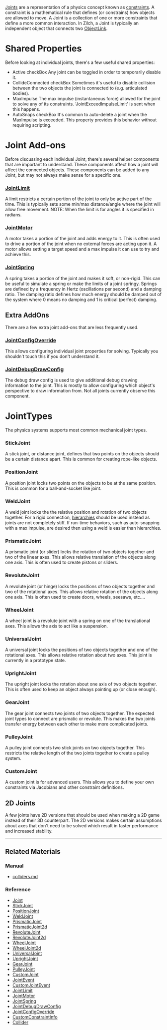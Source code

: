 [ Joints](../../../code_reference/class_reference/joint.md) are a representation of a physics concept known as [constraints](https://en.wikipedia.org/wiki/Constraint_(mathematics) ). A constraint is a mathematical rule that defines (or constrains) how objects are allowed to move. A Joint is a collection of one or more constraints that define a more common interaction. In Zilch, a Joint is typically an independent object that connects two [ObjectLink](../../../code_reference/class_reference/objectlink.md).

 #  Shared Properties
Before looking at individual joints, there's a few useful shared properties:
 - Active checkBox Any joint can be toggled in order to temporarily disable it.
 - CollideConnected checkBox Sometimes it's useful to disable collision between the two objects the joint is connected to (e.g. articulated bodies).
 - MaxImpulse  The max impulse (instantaneous force) allowed for the joint to solve any of its constraints. 'JointExceedImpulseLimit' is sent when this happens.
 - AutoSnaps checkBox It's common to auto-delete a joint when the MaxImpulse  is exceeded. This property provides this behavior without requiring scripting.

 #  Joint Add-ons
Before discussing each individual Joint, there's several helper components that are important to understand. These components affect how a joint will affect the connected objects. These components can be added to any Joint, but may not always make sense for a specific one.

 ###  [JointLimit](../../../code_reference/class_reference/jointlimit.md)
A limit restricts a certain portion of the joint to only be active part of the time. This is typically sets some min/max distance/angle where the joint will allow free movement.
NOTE: When the limit is for angles it is specified in radians.

 ###  [JointMotor](../../../code_reference/class_reference/jointmotor.md)
A motor takes a portion of the joint and adds energy to it. This is often used to drive a portion of the joint when no external forces are acting upon it. A motor allows setting a target speed and a max impulse it can use to try and achieve this.

 ###  [JointSpring](../../../code_reference/class_reference/jointspring.md)
A spring takes a portion of the joint and makes it soft, or non-rigid. This can be useful to simulate a spring or make the limits of a joint springy. Springs are defined by a frequency in Hertz (oscillations per second) and a damping ratio. The damping ratio defines how much energy should be damped out of the system where 0 means no damping and 1 is critical (perfect) damping.

 ##  Extra AddOns
There are a few extra joint add-ons that are less frequently used.

 ###  [JointConfigOverride](../../../code_reference/class_reference/jointconfigoverride.md)
This allows configuring individual joint properties for solving. Typically you shouldn't touch this if you don't understand it.

 ###  [JointDebugDrawConfig](../../../code_reference/class_reference/jointdebugdrawconfig.md)
The debug draw config is used to give additional debug drawing information to the joint. This is mostly to allow configuring which object's perspective to draw information from. Not all joints currently observe this component.

 #  JointTypes
The physics systems supports most common mechanical joint types.

 ###  StickJoint
A stick joint, or distance joint, defines that two points on the objects should be a certain distance apart. This is common for creating rope-like objects.

 ###  PositionJoint
A position joint locks two points on the objects to be at the same position. This is common for a ball-and-socket like joint.

 ###  WeldJoint
A weld joint locks the the relative position and rotation of two objects together. For a rigid connection, [hierarchies](hierarchies.md) should be used instead as joints are not completely stiff. If run-time behaviors, such as auto-snapping with a max impulse, are desired then using a weld is easier than hierarchies.

 ###  PrismaticJoint
A prismatic joint (or slider) locks the rotation of two objects together and two of the linear axes. This allows relative translation of the objects along one axis. This is often used to create pistons or sliders.

 ###  RevoluteJoint
A revolute joint (or hinge) locks the positions of two objects together and two of the rotational axes. This allows relative rotation of the objects along one axis. This is often used to create doors, wheels, seesaws, etc....

 ###  WheelJoint
A wheel joint is a revolute joint with a spring on one of the translational axes. This allows the axis to act like a suspension.

 ###  UniversalJoint
A universal joint locks the positions of two objects together and one of the rotational axes. This allows relative rotation about two axes. This joint is currently in a prototype state.

 ###  UprightJoint
The upright joint locks the rotation about one axis of two objects together. This is often used to keep an object always pointing up (or close enough).

 ###  GearJoint
The gear joint connects two joints of two objects together. The expected joint types to connect are prismatic or revolute. This makes the two joints transfer energy between each other to make more complicated joints.

 ###  PulleyJoint
A pulley joint connects two stick joints on two objects together. This restricts the relative length of the two joints together to create a pulley system.

 ###  CustomJoint
A custom joint is for advanced users. This allows you to define your own constraints via Jacobians and other constraint definitions.

 ##  2D Joints
A few joints have 2D versions that should be used when making a 2D game instead of their 3D counterpart. The 2D versions makes certain assumptions about axes that don't need to be solved which result in faster performance and increased stability.

---
 ##  Related Materials
 ###  Manual
- [colliders.md](colliders.md)

 ###  Reference
 - [Joint](../../../code_reference/class_reference/joint.md)
 - [StickJoint](../../../code_reference/class_reference/stickjoint.md)
 - [PositionJoint](../../../code_reference/class_reference/positionjoint.md)
 - [WeldJoint](../../../code_reference/class_reference/weldjoint.md)
 - [PrismaticJoint](../../../code_reference/class_reference/prismaticjoint.md)
 - [PrismaticJoint2d](../../../code_reference/class_reference/prismaticjoint2d.md)
 - [RevoluteJoint](../../../code_reference/class_reference/revolutejoint.md)
 - [RevoluteJoint2d](../../../code_reference/class_reference/revolutejoint2d.md)
 - [WheelJoint](../../../code_reference/class_reference/wheeljoint.md)
 - [WheelJoint2d](../../../code_reference/class_reference/wheeljoint2d.md)
 - [UniversalJoint](../../../code_reference/class_reference/universaljoint.md)
 - [UprightJoint](../../../code_reference/class_reference/uprightjoint.md)
 - [GearJoint](../../../code_reference/class_reference/gearjoint.md)
 - [PulleyJoint](../../../code_reference/class_reference/pulleyjoint.md)
 - [CustomJoint](../../../code_reference/class_reference/customjoint.md)
 - [JointEvent](../../../code_reference/class_reference/jointevent.md)
 - [CustomJointEvent](../../../code_reference/class_reference/customjointevent.md)
 - [JointLimit](../../../code_reference/class_reference/jointlimit.md)
 - [JointMotor](../../../code_reference/class_reference/jointmotor.md)
 - [JointSpring](../../../code_reference/class_reference/jointspring.md)
 - [JointDebugDrawConfig](../../../code_reference/class_reference/jointdebugdrawconfig.md)
 - [JointConfigOverride](../../../code_reference/class_reference/jointconfigoverride.md)
 - [CustomConstraintInfo](../../../code_reference/class_reference/customconstraintinfo.md)
 - [Collider](../../../code_reference/class_reference/collider.md)
 

 